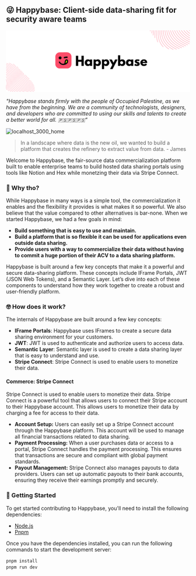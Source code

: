 ## 😜 Happybase: Client-side data-sharing fit for security aware teams 
![Happybase](./public/banner.png)

*"Happybase stands firmly with the people of Occupied Palestine, as we have from the beginning. We are a community of technologists, designers, and developers who are committed to using our skills and talents to create a better world for all. 🇵🇸🇵🇸🇵🇸"*

![localhost_3000_home](https://github.com/user-attachments/assets/7f8540c7-47da-4c02-90fa-0519cf909c6d)

> In a landscape where data is the new oil, we wanted to build a platform that creates the refinery to extract value from data. - James

Welcome to Happybase, the fair-source data commercialization platform built to enable enterprise teams to build hosted data sharing portals using tools like Notion and Hex while monetzing their data via Stripe Connect. 

### 🤔 Why tho?

While Happybase in many ways is a simple tool, the commercialization it enables and the flexibility it provides is what makes it so powerful. We also believe that the value compared to other alternatives is bar-none. When we started Happybase, we had a few goals in mind:

- **Build something that is easy to use and maintain.**
- **Build a platform that is so flexible it can be used for applications even outside data sharing.**
- **Provide users with a way to commercialize their data without having to commit a huge portion of their ACV to a data sharing platform.**

Happybase is built around a few key concepts that make it a powerful and secure data-sharing platform. These concepts include IFrame Portals, JWT (JSON Web Tokens), and a Semantic Layer. Let’s dive into each of these components to understand how they work together to create a robust and user-friendly platform.

### 🤓 How does it work?

The internals of Happybase are built around a few key concepts:

- **IFrame Portals**: Happybase uses IFrames to create a secure data sharing environment for your customers.
- **JWT**: JWT is used to authenticate and authorize users to access data.
- **Semantic Layer**: Semantic layer is used to create a data sharing layer that is easy to understand and use.
- **Stripe Connect**: Stripe Connect is used to enable users to monetize their data.

#### Commerce: Stripe Connect

Stripe Connect is used to enable users to monetize their data. Stripe Connect is a powerful tool that allows users to connect their Stripe account to their Happybase account. This allows users to monetize their data by charging a fee for access to their data.

- **Account Setup:** Users can easily set up a Stripe Connect account through the Happybase platform. This account will be used to manage all financial transactions related to data sharing.
- **Payment Processing:** When a user purchases data or access to a portal, Stripe Connect handles the payment processing. This ensures that transactions are secure and compliant with global payment standards.
- **Payout Management:** Stripe Connect also manages payouts to data providers. Users can set up automatic payouts to their bank accounts, ensuring they receive their earnings promptly and securely.

### 🚀 Getting Started

To get started contributing to Happybase, you'll need to install the following dependencies:

- [Node.js](https://nodejs.org/en/)
- [Pnpm](https://pnpm.io/)

Once you have the dependencies installed, you can run the following commands to start the development server:
```bash
pnpm install
pnpm run dev
